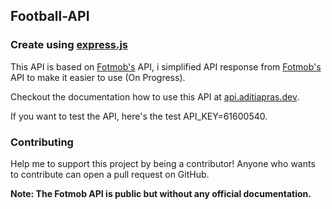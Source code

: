 ## Football-API

### Create using [express.js](https://expressjs.com)

This API is based on [Fotmob's](https://fotmob.com) API, i simplified API response from [Fotmob's](https://fotmob.com) API to make it easier to use (On Progress).

Checkout the documentation how to use this API at [api.aditiapras.dev](https://api.aditiapras.dev).

If you want to test the API, here's the test API_KEY=61600540.

### Contributing

Help me to support this project by being a contributor!
Anyone who wants to contribute can open a pull request on GitHub.

**Note: The Fotmob API is public but without any official documentation.**
